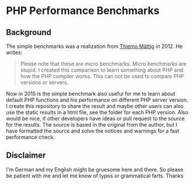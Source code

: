 # PHP Performance Benchmarks

## Background
The simple benchmarks was a realization from [Thiemo Mättig](http://maettig.com/) in 2012.
He writes:
 > Please note that these are micro benchmarks. Micro benchmarks are stupid. I created this comparison to learn something about PHP and how the PHP compiler works. This can not be used to compare PHP versions or servers.

Now in 2015 is the simple benchmark also useful for me to learn about default PHP functions and his performance on different PHP server version. I create this repository to share the result and maybe other users can also use the static results in a html file, see the folder for each PHP version. Also would be nice, if other developers have ideas or pull request to the source for the results. The source is based in the original from the author, but I have formatted the source and solve the notices and warnings for a fast performance check.

## Disclaimer
I'm German and my English might be gruesome here and there. So please be patient with me and let me know of typos or grammatical farts. Thanks